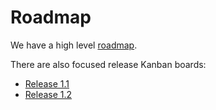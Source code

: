 # Roadmap

We have a high level [roadmap](https://github.com/SeldonIO/seldon-core/projects/19).

There are also focused release Kanban boards:

 * [Release 1.1](https://github.com/SeldonIO/seldon-core/projects/16)
 * [Release 1.2](https://github.com/SeldonIO/seldon-core/projects/18)

